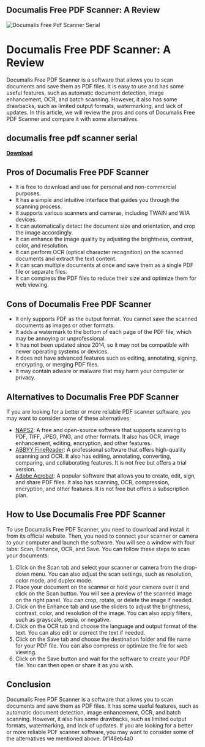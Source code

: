 ## Documalis Free PDF Scanner: A Review

 
![Documalis Free Pdf Scanner Serial](https://encrypted-tbn1.gstatic.com/images?q=tbn:ANd9GcRXxZcQLDrR0oEFo2Embuu_95ImBUskGWUOPGIRdmezi3KJigencqKbAg)

 
# Documalis Free PDF Scanner: A Review
 
Documalis Free PDF Scanner is a software that allows you to scan documents and save them as PDF files. It is easy to use and has some useful features, such as automatic document detection, image enhancement, OCR, and batch scanning. However, it also has some drawbacks, such as limited output formats, watermarking, and lack of updates. In this article, we will review the pros and cons of Documalis Free PDF Scanner and compare it with some alternatives.
 
## documalis free pdf scanner serial


[**Download**](https://www.google.com/url?q=https%3A%2F%2Ftiurll.com%2F2tKnIT&sa=D&sntz=1&usg=AOvVaw0HjgrmcwUMmnMz_ecGfwYX)

 
## Pros of Documalis Free PDF Scanner
 
- It is free to download and use for personal and non-commercial purposes.
- It has a simple and intuitive interface that guides you through the scanning process.
- It supports various scanners and cameras, including TWAIN and WIA devices.
- It can automatically detect the document size and orientation, and crop the image accordingly.
- It can enhance the image quality by adjusting the brightness, contrast, color, and resolution.
- It can perform OCR (optical character recognition) on the scanned documents and extract the text content.
- It can scan multiple documents at once and save them as a single PDF file or separate files.
- It can compress the PDF files to reduce their size and optimize them for web viewing.

## Cons of Documalis Free PDF Scanner

- It only supports PDF as the output format. You cannot save the scanned documents as images or other formats.
- It adds a watermark to the bottom of each page of the PDF file, which may be annoying or unprofessional.
- It has not been updated since 2014, so it may not be compatible with newer operating systems or devices.
- It does not have advanced features such as editing, annotating, signing, encrypting, or merging PDF files.
- It may contain adware or malware that may harm your computer or privacy.

## Alternatives to Documalis Free PDF Scanner
 
If you are looking for a better or more reliable PDF scanner software, you may want to consider some of these alternatives:

- [NAPS2](https://www.naps2.com/): A free and open-source software that supports scanning to PDF, TIFF, JPEG, PNG, and other formats. It also has OCR, image enhancement, editing, encryption, and other features.
- [ABBYY FineReader](https://www.abbyy.com/en-us/finereader/): A professional software that offers high-quality scanning and OCR. It also has editing, annotating, converting, comparing, and collaborating features. It is not free but offers a trial version.
- [Adobe Acrobat](https://www.adobe.com/products/acrobat.html): A popular software that allows you to create, edit, sign, and share PDF files. It also has scanning, OCR, compression, encryption, and other features. It is not free but offers a subscription plan.

## How to Use Documalis Free PDF Scanner
 
To use Documalis Free PDF Scanner, you need to download and install it from its official website. Then, you need to connect your scanner or camera to your computer and launch the software. You will see a window with four tabs: Scan, Enhance, OCR, and Save. You can follow these steps to scan your documents:

1. Click on the Scan tab and select your scanner or camera from the drop-down menu. You can also adjust the scan settings, such as resolution, color mode, and duplex mode.
2. Place your document on the scanner or hold your camera over it and click on the Scan button. You will see a preview of the scanned image on the right panel. You can crop, rotate, or delete the image if needed.
3. Click on the Enhance tab and use the sliders to adjust the brightness, contrast, color, and resolution of the image. You can also apply filters, such as grayscale, sepia, or negative.
4. Click on the OCR tab and choose the language and output format of the text. You can also edit or correct the text if needed.
5. Click on the Save tab and choose the destination folder and file name for your PDF file. You can also compress or optimize the file for web viewing.
6. Click on the Save button and wait for the software to create your PDF file. You can then open or share it as you wish.

## Conclusion
 
Documalis Free PDF Scanner is a software that allows you to scan documents and save them as PDF files. It has some useful features, such as automatic document detection, image enhancement, OCR, and batch scanning. However, it also has some drawbacks, such as limited output formats, watermarking, and lack of updates. If you are looking for a better or more reliable PDF scanner software, you may want to consider some of the alternatives we mentioned above.
 0f148eb4a0
